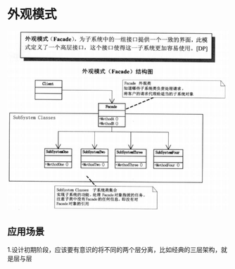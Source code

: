 # 外观模式

![结构图](https://github.com/shanyao19940801/BookeNote/blob/master/ReadingNotes/DaHuaSheJiMoShi/src/main/java/com/yao/chapter12_Facade/12.PNG)

## 应用场景

1.设计初期阶段，应该要有意识的将不同的两个层分离，比如经典的三层架构，就是层与层